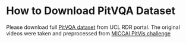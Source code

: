 # How to Download PitVQA Dataset
Please download full [PitVQA dataset](https://doi.org/10.5522/04/27004666) from UCL RDR portal. The original videos were taken and preprocessed from [MICCAI PitVis challenge](https://rdr.ucl.ac.uk/articles/dataset/PitVis_Challenge_Endoscopic_Pituitary_Surgery_videos/26531686)
